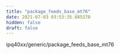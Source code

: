 ```yaml
---
title: "package_feeds_base_mt76"
date: 2021-07-03 03:53:35.685370
hidden: false
draft: false
---
```


ipq40xx/generic/package_feeds_base_mt76

